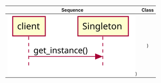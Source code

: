 Sequence             | Class
:-------------------------:|:-------------------------:
![](diagrams/singleton.svg))  | )


